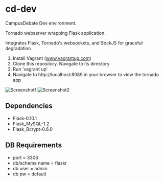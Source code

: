 cd-dev
===============================
CampusDebate Dev environment.

Tornado webserver wrapping Flask application. 

Integrates Flask, Tornado's websockets, and SockJS for graceful degradation

1. Install Vagrant (www.vagrantup.com)
2. Clone this repository. Navigate to its directory
3. Run 'vagrant up'
4. Navigate to http://localhost:8089 in your browser to view the tornado app

![Screenshot1](https://raw.githubusercontent.com/campusdebate/flask-tornado-websockets-sample/master/screenshot1.png)
![Screenshot2](https://raw.githubusercontent.com/campusdebate/flask-tornado-websockets-sample/master/screenshot2.png)


Dependencies
------------
 - Flask-0.10.1
 - Flask_MySQL-1.2
 - Flask_Bcrypt-0.6.0

DB Requirements
---------------
 - port = 3306
 - db/schema name = flaskr
 - db user = admin
 - db pw = default